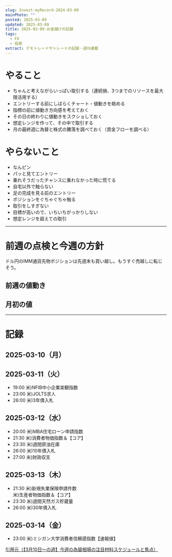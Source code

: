 ```yaml
---
slug: Invest-myRecord-2024-03-09
mainPhoto: ""
posted: 2025-03-09
updated: 2025-03-09
title: 2025-03-09-お金儲けの記録
tags:
  - FX
  - 投資
extract: デモトレードやトレードの記録・週刊連載
---
```

# やること

- ちゃんと考えながらいっぱい取引する（連続損、3つまでのリソースを最大限活用する）
- エントリーする前にしばらくチャート・値動きを眺める
- 指標の前に値動き方向感を考えておく
- その日の終わりに値動きをスクショしておく
- 想定レンジを作って、その中で取引する
- 月の最終週に為替と株式の騰落を調べておく（資金フローを調べる）
# やらないこと

- なんピン
- パッと見てエントリー
- 乗れそうだったチャンスに乗れなかった時に慌てる
- 自宅以外で触らない
- 足の完成を見る前のエントリー
- ポジションをぐちゃぐちゃ触る
- 取引をしすぎない
- 目標が高いので、いちいちがっかりしない
- 想定レンジを超えての取引
***
# 前週の点検と今週の方針

ドル円のIMM通貨先物ポジションは先週末も買い越し。もうすぐ売越しに転じそう。

## 前週の値動き

## 月初の値
***
# 記録
## 2025-03-10（月）
## 2025-03-11（火）

- 19:00	米)NFIB中小企業楽観指数
- 23:00	米)JOLTS求人
- 26:00	米)3年債入札
## 2025-03-12（水）

- 20:00	米)MBA住宅ローン申請指数
- 21:30	米)消費者物価指数＆【コア】
- 23:30	米)週間原油在庫
- 26:00	米)10年債入札
- 27:00	米)財政収支
## 2025-03-13（木）

- 21:30	米)新規失業保険申請件数  
  米)生産者物価指数＆【コア】
- 23:30	米)週間天然ガス貯蔵量
- 26:00	米)30年債入札
## 2025-03-14（金）

- 23:00	米)ミシガン大学消費者信頼感指数【速報値】


[引用元（【3月10日～の週】今週の為替相場の注目材料スケジュールと焦点）](https://kissfx.com/article/20250310weekfx.html)